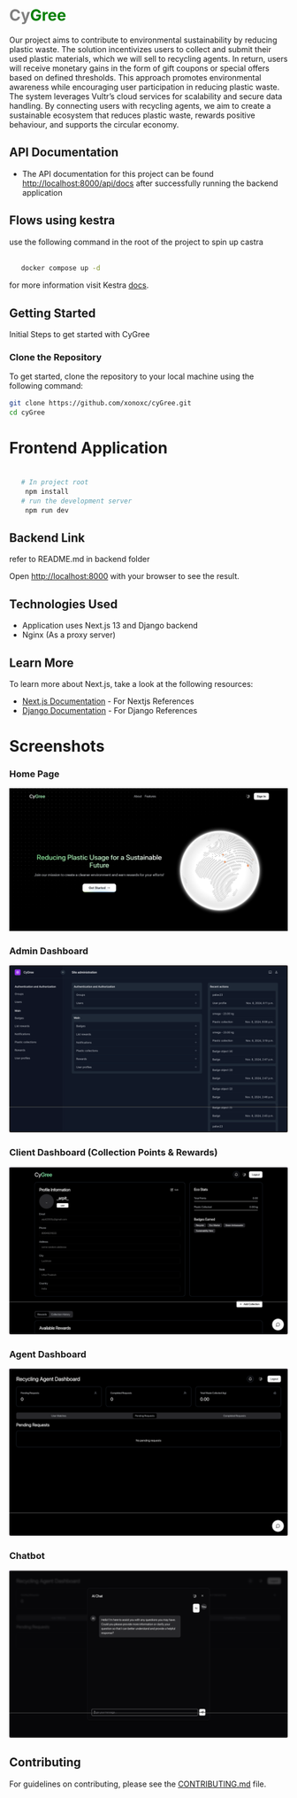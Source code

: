 # <span style="color:gray;">Cy</span><span style="color:green;">Gree</span>

Our project aims to contribute to environmental sustainability by reducing plastic waste. The solution incentivizes users to collect and submit their used plastic materials, which we will sell to recycling agents. In return, users will receive monetary gains in the form of gift coupons or special offers based on defined thresholds. This approach promotes environmental awareness while encouraging user participation in reducing plastic waste. The system leverages Vultr’s cloud services for scalability and secure data handling. By connecting users with recycling agents, we aim to create a sustainable ecosystem that reduces plastic waste, rewards positive behaviour, and supports the circular economy.

## API Documentation
- The API documentation for this project can be found [http://localhost:8000/api/docs](http://localhost:8000/api/docs) after successfully running the backend application

## Flows using kestra
use the following command in the root of the project to spin up castra 

```bash

   docker compose up -d 

```

for more information visit Kestra [docs](https://kestra.io/docs).

## Getting Started

Initial Steps to get started with CyGree

### Clone the Repository

To get started, clone the repository to your local machine using the following command:

```bash
git clone https://github.com/xonoxc/cyGree.git
cd cyGree
```

# Frontend Application

```bash
  
   # In project root 
    npm install
   # run the development server 
    npm run dev

```


## Backend Link

refer to README.md in backend folder

Open [http://localhost:8000](http://localhost:8000) with your browser to see the result.



## Technologies Used

- Application uses Next.js 13 and Django backend 
- Nginx (As a proxy server)

## Learn More

To learn more about Next.js, take a look at the following resources:
- [Next.js Documentation](https://nextjs.org/docs) - For Nextjs References
- [Django Documentation](https://docs.djangoproject.com/en/5.1/) -  For Django References

# Screenshots

### Home Page
![Home Page](./docs/screenshots/home.png)

### Admin Dashboard
![Admin Dashboard](./docs/screenshots/admin.png)

### Client Dashboard (Collection Points & Rewards)
![Collection Points](./docs/screenshots/client.png)

### Agent Dashboard
![Agent Dashboard](./docs/screenshots/agent.png)

### Chatbot
![Chatbot](./docs/screenshots/chatbot.png)

## Contributing

For guidelines on contributing, please see the [CONTRIBUTING.md](./docs/CONTRIBUTING.md) file.
